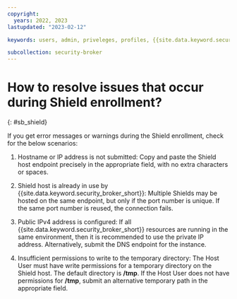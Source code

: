 ```yaml
---
copyright:
  years: 2022, 2023
lastupdated: "2023-02-12"

keywords: users, admin, priveleges, profiles, {{site.data.keyword.security_broker_short}} Manager, SMTP

subcollection: security-broker
---
```


# How to resolve issues that occur during Shield enrollment?
{: #sb_shield}

If you get error messages or warnings during the Shield enrollment, check for the below scenarios:

1. Hostname or IP address is not submitted: Copy and paste the Shield host endpoint precisely in the appropriate field, with no extra characters or spaces.

2. Shield host is already in use by {{site.data.keyword.security_broker_short}}: Multiple Shields may be hosted on the same endpoint, but only if the port number is unique. If the same port number is reused, the connection fails.

3. Public IPv4 address is configured: If all {{site.data.keyword.security_broker_short}} resources are running in the same environment, then it is recommended to use the private IP address. Alternatively, submit the DNS endpoint for the instance.

4. Insufficient permissions to write to the temporary directory: The Host User must have write permissions for a temporary directory on the Shield host. The default directory is **/tmp**. If the Host User does not have permissions for **/tmp**, submit an alternative temporary path in the appropriate field.


